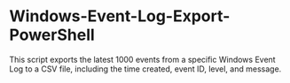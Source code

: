 # Windows-Event-Log-Export-PowerShell
This script exports the latest 1000 events from a specific Windows Event Log to a CSV file, including the time created, event ID, level, and message.
